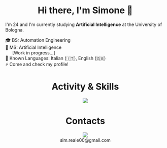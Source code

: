 <h1 align="center">Hi there, I'm Simone 👋 </h1>

I'm 24 and I'm currently studying **Artificial Intelligence** at the University of Bologna.

🎓 BS: Automation Engineering <br>
🏫 MS: Artificial Intelligence <br>
&emsp;&nbsp; [Work in progress...] <br>
💬 Known Languages: Italian (🇮🇹), English (🇬🇧) <br>
⚡ Come and check my profile! <br>

<h1 align="center"> Activity & Skills </h1>
<p align="center">
  <a href="https://skillicons.dev">
    <img src="https://skillicons.dev/icons?i=python,cpp,latex,tensorflow,pytorch,opencv,sklearn,vscode,docker,notion,git,github,windows,ubuntu&perline=7" />
  </a>
</p>

<h1 align="center"> Contacts </h1>
<p align="center">
  <img src="https://skillicons.dev/icons?i=gmail" /> <br>
  sim.reale00@gmail.com
</p>


<!--
**SimReale/SimReale** is a ✨ _special_ ✨ repository because its `README.md` (this file) appears on your GitHub profile.

Here are some ideas to get you started:

- 🔭 I’m currently working on ...
- 🌱 I’m currently learning ...
- 👯 I’m looking to collaborate on ...
- 🤔 I’m looking for help with ...
- 💬 Ask me about ...
- 📫 How to reach me: ...
- 😄 Pronouns: ...
- ⚡ Fun fact: ...
-->
